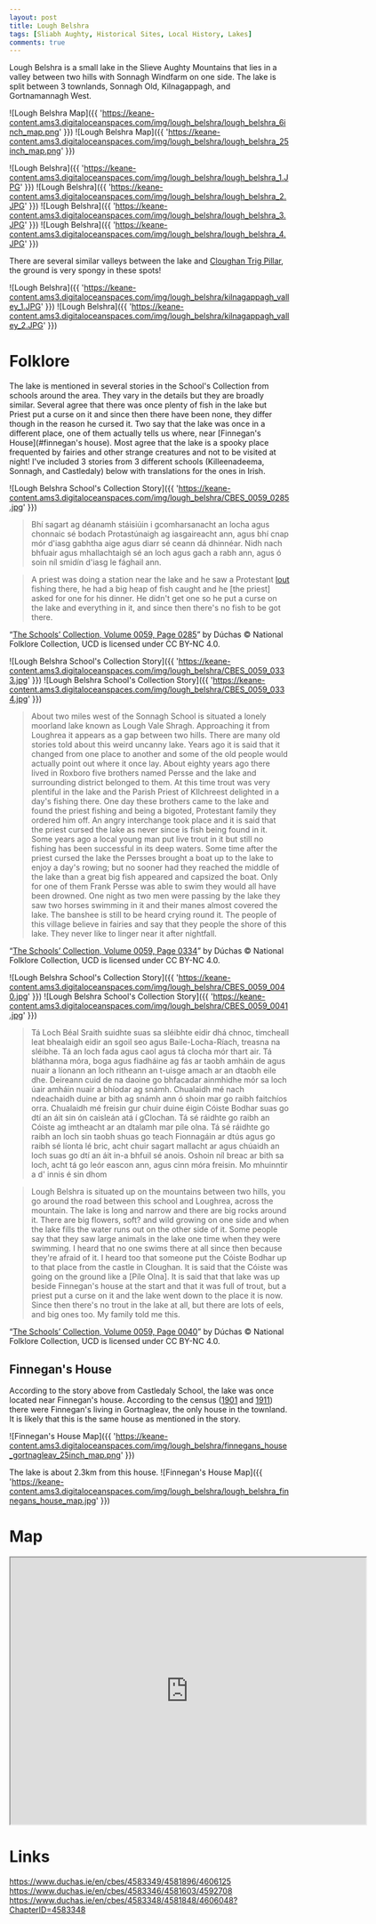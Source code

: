 ```yaml
---
layout: post
title: Lough Belshra
tags: [Sliabh Aughty, Historical Sites, Local History, Lakes]
comments: true
---
```

Lough Belshra is a small lake in the Slieve Aughty Mountains that lies in a valley between two hills with Sonnagh Windfarm on one side. The lake is split between 3 townlands, Sonnagh Old, Kilnagappagh, and Gortnamannagh West.

![Lough Belshra Map]({{ 'https://keane-content.ams3.digitaloceanspaces.com/img/lough_belshra/lough_belshra_6inch_map.png' }})
![Lough Belshra Map]({{ 'https://keane-content.ams3.digitaloceanspaces.com/img/lough_belshra/lough_belshra_25inch_map.png' }})

![Lough Belshra]({{ 'https://keane-content.ams3.digitaloceanspaces.com/img/lough_belshra/lough_belshra_1.JPG' }})
![Lough Belshra]({{ 'https://keane-content.ams3.digitaloceanspaces.com/img/lough_belshra/lough_belshra_2.JPG' }})
![Lough Belshra]({{ 'https://keane-content.ams3.digitaloceanspaces.com/img/lough_belshra/lough_belshra_3.JPG' }})
![Lough Belshra]({{ 'https://keane-content.ams3.digitaloceanspaces.com/img/lough_belshra/lough_belshra_4.JPG' }})

There are several similar valleys between the lake and [Cloughan Trig Pillar](https://keane.id/2021-03-28-trig_pillars_of_sliabh_aughty), the ground is very spongy in these spots!

![Lough Belshra]({{ 'https://keane-content.ams3.digitaloceanspaces.com/img/lough_belshra/kilnagappagh_valley_1.JPG' }})
![Lough Belshra]({{ 'https://keane-content.ams3.digitaloceanspaces.com/img/lough_belshra/kilnagappagh_valley_2.JPG' }})

# Folklore
The lake is mentioned in several stories in the School's Collection from schools around the area. They vary in the details but they are broadly similar. Several agree that there was once plenty of fish in the lake but Priest put a curse on it and since then there have been none, they differ though in the reason he cursed it. Two say that the lake was once in a different place, one of them actually tells us where, near [Finnegan's House](#finnegan's house). Most agree that the lake is a spooky place frequented by fairies and other strange creatures and not to be visited at night! I've included 3 stories from 3 different schools (Killeenadeema, Sonnagh, and Castledaly) below with translations for the ones in Irish.

![Lough Belshra School's Collection Story]({{ 'https://keane-content.ams3.digitaloceanspaces.com/img/lough_belshra/CBES_0059_0285.jpg' }})

> Bhí sagart ag déanamh stáisiúin i gcomharsanacht an locha agus chonnaic sé bodach Protastúnaigh ag iasgaireacht ann, agus bhí cnap mór d'iasg gabhtha aige agus diarr sé ceann dá dhinnéar. Nidh nach bhfuair agus mhallachtaigh sé an loch agus gach a rabh ann, agus ó soin níl smidín d'iasg le fághail ann.

> A priest was doing a station near the lake and he saw a Protestant [lout](https://www.teanglann.ie/ga/fgb/bodach) fishing there, he had a big heap of fish caught and he [the priest] asked for one for his dinner. He didn't get one so he put a curse on the lake and everything in it, and since then there's no fish to be got there.

“[The Schools’ Collection, Volume 0059, Page 0285](https://www.duchas.ie/en/cbes/4583348/4581848/4606048)” by Dúchas © National Folklore Collection, UCD is licensed under CC BY-NC 4.0.

![Lough Belshra School's Collection Story]({{ 'https://keane-content.ams3.digitaloceanspaces.com/img/lough_belshra/CBES_0059_0333.jpg' }})
![Lough Belshra School's Collection Story]({{ 'https://keane-content.ams3.digitaloceanspaces.com/img/lough_belshra/CBES_0059_0334.jpg' }})

> About two miles west of the Sonnagh School is situated a lonely moorland lake known as Lough Vale Shragh. Approaching it from Loughrea it appears as a gap between two hills. There are many old stories told about this weird uncanny lake. Years ago it is said that it changed from one place to another and some of the old people would actually point out where it once lay.
About eighty years ago there lived in Roxboro five brothers named Persse and the lake and surrounding district belonged to them.
At this time trout was very plentiful in the lake and the Parish Priest of KIlchreest delighted in a day's fishing there. One day these brothers came to the lake and found the priest fishing and being a bigoted, Protestant family they ordered him off. An angry interchange took place and it is said that the priest cursed the lake as never since is fish being found in it. Some years ago a local young man put live trout in it but still no fishing has been successful in its deep waters.
Some time after the priest cursed the lake the Persses brought a boat up to the lake to enjoy a day's rowing; but no sooner had they reached the middle of the lake than a great big fish appeared and capsized the boat. Only for one of them Frank Persse was able to swim they would all have been drowned.
One night as two men were passing by the lake they saw two horses swimming in it and their manes almost covered the lake. The banshee is still to be heard crying round it.
The people of this village believe in fairies and say that they people the shore of this lake. They never like to linger near it after nightfall.

“[The Schools’ Collection, Volume 0059, Page 0334](https://www.duchas.ie/en/cbes/4583349/4581896/4606125)” by Dúchas © National Folklore Collection, UCD is licensed under CC BY-NC 4.0.

![Lough Belshra School's Collection Story]({{ 'https://keane-content.ams3.digitaloceanspaces.com/img/lough_belshra/CBES_0059_0040.jpg' }})
![Lough Belshra School's Collection Story]({{ 'https://keane-content.ams3.digitaloceanspaces.com/img/lough_belshra/CBES_0059_0041.jpg' }})

> Tá Loch Béal Sraith suidhte suas sa sléibhte eidir dhá chnoc, timcheall leat bhealaigh eidir an sgoil seo agus Baile-Locha-Ríach, treasna na sléibhe. Tá an loch fada agus caol agus tá clocha mór thart air. Tá bláthanna móra, boga agus fiadháine ag fás ar taobh amháin de agus nuair a líonann an loch ritheann an t-uisge amach ar an dtaobh eile dhe.
Deireann cuid de na daoine go bhfacadar ainmhidhe mór sa loch úair amháin nuair a bhíodar ag snámh. Chualaidh mé nach ndeachaidh duine ar bith ag snámh ann ó shoin mar go raibh faitchíos orra. Chualaidh mé freisin gur chuir duine éigin Cóiste Bodhar suas go dtí an áit sin ón caisleán atá í gClochan. Tá sé ráidhte go raibh an Cóiste ag imtheacht ar an dtalamh mar píle olna. Tá sé ráidhte go raibh an loch sin taobh shuas go teach Fionnagáin ar dtús agus go raibh sé líonta lé bric, acht chuir sagart mallacht ar agus chúaidh an loch suas go dtí an áit in-a bhfuil sé anois. Oshoin níl breac ar bith sa loch, acht tá go leór eascon ann, agus cinn móra freisin.
Mo mhuinntir a d' innis é sin dhom

> Lough Belshra is situated up on the mountains between two hills, you go around the road between this school and Loughrea, across the mountain. The lake is long and narrow and there are big rocks around it. There are big flowers, soft? and wild growing on one side and when the lake fills the water runs out on the other side of it.
Some people say that they saw large animals in the lake one time when they were swimming. I heard that no one swims there at all since then because they're afraid of it. I heard too that someone put the Cóiste Bodhar up to that place from the castle in Cloughan. It is said that the Cóiste was going on the ground like a [Píle Olna]. It is said that that lake was up beside Finnegan's house at the start and that it was full of trout, but a priest put a curse on it and the lake went down to the place it is now. Since then there's no trout in the lake at all, but there are lots of eels, and big ones too.
My family told me this.

“[The Schools’ Collection, Volume 0059, Page 0040](https://www.duchas.ie/ga/cbes/4583346/4581603/4592708)” by Dúchas © National Folklore Collection, UCD is licensed under CC BY-NC 4.0.


## Finnegan's House
According to the story above from Castledaly School, the lake was once located near Finnegan's house. According to the census ([1901](http://www.census.nationalarchives.ie/pages/1901/Galway/Kilchreest/Gortnaglean/1387401/) and [1911](http://www.census.nationalarchives.ie/pages/1911/Galway/Kilchreest/Gortnagleav/464396/)) there were Finnegan's living in Gortnagleav, the only house in the townland. It is likely that this is the same house as mentioned in the story.

![Finnegan's House Map]({{ 'https://keane-content.ams3.digitaloceanspaces.com/img/lough_belshra/finnegans_house_gortnagleav_25inch_map.png' }})

The lake is about 2.3km from this house.
![Finnegan's House Map]({{ 'https://keane-content.ams3.digitaloceanspaces.com/img/lough_belshra/lough_belshra_finnegans_house_map.jpg' }})

# Map
<iframe src="https://www.google.com/maps/d/embed?mid=1Xbc0CJU3E2wq9PhQ8TxZiINGPK0ffFMs&ehbc=2E312F" width="640" height="480"></iframe>

# Links
https://www.duchas.ie/en/cbes/4583349/4581896/4606125
https://www.duchas.ie/en/cbes/4583346/4581603/4592708
https://www.duchas.ie/en/cbes/4583348/4581848/4606048?ChapterID=4583348